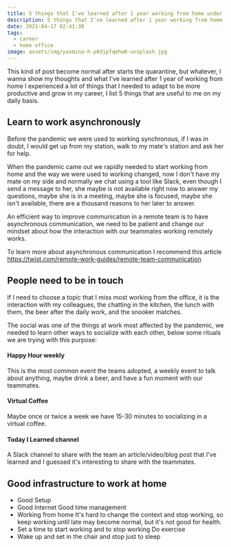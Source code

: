 ```yaml
---
title: 5 things that I've learned after 1 year working from home under quarantine
description: 5 things that I've learned after 1 year working from home under quarantine
date: 2021-04-17 02:41:38
tags:
  - career
  - home office
image: assets/img/yasmina-h-p8djpfqehw0-unsplash.jpg
---
```

This kind of post become normal after starts the quarantine, but whatever, I wanna show my thoughts and what I've learned after 1 year of working from home I experienced a lot of things that I needed to adapt to be more productive and grow in my career, I list 5 things that are useful to me on my daily basis.


## Learn to work asynchronously
Before the pandemic we were used to working synchronous, if I was in doubt, I would get up from my station, walk to my mate's station and ask her for help. 

When the pandemic came out we rapidly needed to start working from home and the way we were used to working changed, now I don't have my mate on my side and normally we chat using a tool like Slack, even though I send a message to her, she maybe is not available right now to answer my questions, maybe she is in a meeting, maybe she is focused, maybe she isn't available, there are a thousand reasons to her later to answer.

An efficient way to improve communication in a remote team is to have asynchronous communication, we need to be patient and change our mindset about how the interaction with our teammates working remotely works.

To learn more about asynchronous communication I recommend this article https://twist.com/remote-work-guides/remote-team-communication

## People need to be in touch
If I need to choose a topic that I miss most working from the office, it is the interaction with my colleagues, the chatting in the kitchen, the lunch with them, the beer after the daily work, and the snooker matches.

The social was one of the things  at work most affected by the pandemic, we needed to learn other ways to socialize with each other, below some rituals we are trying with this purpose:

#### Happy Hour weekly   
This is the most common event the teams adopted, a weekly event to talk about anything, maybe drink a beer, and have a fun moment with our teammates.

####  Virtual Coffee
Maybe once or twice a week we have 15-30 minutes to socializing in a virtual coffee.

#### Today I Learned channel
A Slack channel to share with the team an article/video/blog post that I've learned and I guessed it's interesting to share with the teammates.


## Good infrastructure to work at home

- Good Setup
- Good Internet
Good time management
- Working from home It's hard to change the context and stop working, so keep working until late may become normal, but it's not good for health.
- Set a time to start working and to stop working
Do exercise
- Wake up and set in the chair and stop just to sleep
